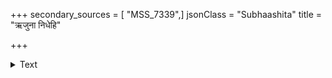 +++
secondary_sources = [ "MSS_7339",]
jsonClass = "Subhaashita"
title = "ऋजुना निधेहि"

+++

<details><summary>Text</summary>

ऋजुना निधेहि चरणौ परिहर सखि निखिलनागराचारम्।  
इह डाकिनीति पल्ली- पतिः कटाक्षेऽपि दण्डयति॥
</details>

